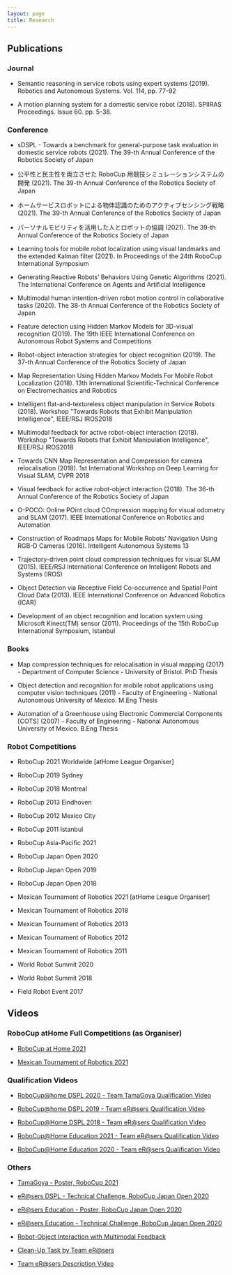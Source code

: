 ```yaml
---
layout: page
title: Research
---
```


## Publications

### Journal

- Semantic reasoning in service robots using expert systems (2019). Robotics and Autonomous Systems. Vol. 114, pp. 77-92

- A motion planning system for a domestic service robot (2018). SPIIRAS Proceedings. Issue 60. pp. 5-38.

### Conference

- sDSPL - Towards a benchmark for general-purpose task evaluation in domestic service robots (2021). The 39-th Annual Conference of the Robotics Society of Japan

- 公平性と民主性を両立させた RoboCup 用競技シミュレーションシステムの開発 (2021). The 39-th Annual Conference of the Robotics Society of Japan

- ホームサービスロボットによる物体認識のためのアクティブセンシング戦略 (2021). The 39-th Annual Conference of the Robotics Society of Japan

- パーソナルモビリティを活用した人とロボットの協調 (2021). The 39-th Annual Conference of the Robotics Society of Japan

- Learning tools for mobile robot localization using visual landmarks and the extended Kalman filter (2021). In Proceedings of the 24th RoboCup International Symposium

- Generating Reactive Robots’ Behaviors Using Genetic Algorithms (2021). The International Conference on Agents and Artificial Intelligence

- Multimodal human intention-driven robot motion control in collaborative tasks (2020). The 38-th Annual Conference of the Robotics Society of Japan

- Feature detection using Hidden Markov Models for 3D-visual recognition (2019). The 19th IEEE International Conference on Autonomous Robot Systems and Competitions

- Robot-object interaction strategies for object recognition (2019). The 37-th Annual Conference of the Robotics Society of Japan

- Map Representation Using Hidden Markov Models For Mobile Robot Localization (2018). 13th International Scientific-Technical Conference on Electromechanics and Robotics

- Intelligent flat-and-textureless object manipulation in Service Robots (2018). Workshop "Towards Robots that Exhibit Manipulation Intelligence", IEEE/RSJ IROS2018

- Multimodal feedback for active robot-object interaction (2018). Workshop "Towards Robots that Exhibit Manipulation Intelligence", IEEE/RSJ IROS2018

- Towards CNN Map Representation and Compression for camera relocalisation (2018). 1st International Workshop on Deep Learning for Visual SLAM, CVPR 2018

- Visual feedback for active robot-object interaction (2018). The 36-th Annual Conference of the Robotics Society of Japan

- O-POCO: Online POint cloud COmpression mapping for visual odometry and SLAM (2017). IEEE International Conference on Robotics and Automation

- Construction of Roadmaps Maps for Mobile Robots' Navigation Using RGB-D Cameras (2016). Intelligent Autonomous Systems 13

- Trajectory-driven point cloud compression techniques for visual SLAM (2015). IEEE/RSJ International Conference on Intelligent Robots and Systems (IROS)

- Object Detection via Receptive Field Co-occurrence and Spatial Point Cloud Data (2013). IEEE International Conference on Advanced Robotics (ICAR)

- Development of an object recognition and location system using Microsoft Kinect(TM) sensor (2011). Proceedings of the 15th RoboCup International Symposium, Istanbul

### Books

- Map compression techniques for relocalisation in visual mapping (2017) - Department of Computer Science - University of Bristol. PhD Thesis

- Object detection and recognition for mobile robot applications using computer vision techniques (2011) - Faculty of Engineering - National Autonomous University of Mexico. M.Eng Thesis

- Automation of a Greenhouse using Electronic Commercial Components [COTS] (2007) - Faculty of Engineering - National Autonomous University of Mexico. B.Eng Thesis

### Robot Competitions

- RoboCup 2021 Worldwide [atHome League Organiser]
- RoboCup 2019 Sydney
- RoboCup 2018 Montreal
- RoboCup 2013 Eindhoven
- RoboCup 2012 Mexico City
- RoboCup 2011 Istanbul

- RoboCup Asia-Pacific 2021

- RoboCup Japan Open 2020
- RoboCup Japan Open 2019
- RoboCup Japan Open 2018

- Mexican Tournament of Robotics 2021 [atHome League Organiser]
- Mexican Tournament of Robotics 2018
- Mexican Tournament of Robotics 2013
- Mexican Tournament of Robotics 2012
- Mexican Tournament of Robotics 2011

- World Robot Summit 2020
- World Robot Summit 2018

- Field Robot Event 2017

## Videos

### RoboCup atHome Full Competitions (as Organiser)

- [RoboCup at Home 2021](https://bit.ly/36fy18e)

- [Mexican Tournament of Robotics 2021](https://bit.ly/3qQfvwI)

### Qualification Videos

- [RoboCup@home DSPL 2020 - Team TamaGoya Qualification Video](https://bit.ly/2C69zKm)

- [RoboCup@home DSPL 2019 - Team eR@sers Qualification Video](https://bit.ly/3eY9N4R)

- [RoboCup@Home DSPL 2018 - Team eR@sers Qualification Video](https://bit.ly/3irzM6Z)

- [RoboCup@Home Education 2021 - Team eR@sers Qualification Video](https://bit.ly/2TBX1n9)

- [RoboCup@Home Education 2020 - Team eR@sers Qualification Video](https://bit.ly/2YZZQ1i)

### Others

- [TamaGoya - Poster, RoboCup 2021](https://bit.ly/3hfw7KU)

- [eR@sers DSPL - Technical Challenge, RoboCup Japan Open 2020](https://bit.ly/3yobLVD)

- [eR@sers Education - Poster, RoboCup Japan Open 2020](https://bit.ly/2TEPsfv)

- [eR@sers Education - Technical Challenge, RoboCup Japan Open 2020](https://bit.ly/3wcdsE8)

- [Robot-Object Interaction with Multimodal Feedback](https://bit.ly/2VKfoUK)

- [Clean-Up Task by Team eR@sers](https://bit.ly/2ZwunD0)

- [Team eR@sers Description Video](https://bit.ly/2C8R1sU)
